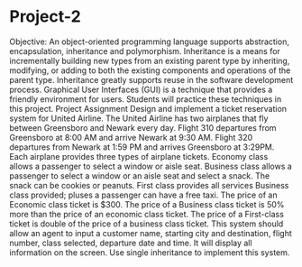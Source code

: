 # Project-2
Objective: An object-oriented programming language supports abstraction, encapsulation, inheritance and polymorphism. Inheritance is a means for incrementally building new types from an existing parent type by inheriting, modifying, or adding to both the existing components and operations of the parent type. Inheritance greatly supports reuse in the software development process. Graphical User Interfaces (GUI) is a technique that provides a friendly environment for users. Students will practice these techniques in this project. Project Assignment Design and implement a ticket reservation system for United Airline. The United Airline has two airplanes that fly between Greensboro and Newark every day. Flight 310 departures from Greensboro at 8:00 AM and arrive Newark at 9:30 AM. Flight 320 departures from Newark at 1:59 PM and arrives Greensboro at 3:29PM. Each airplane provides three types of airplane tickets. Economy class allows a passenger to select a window or aisle seat. Business class allows a passenger to select a window or an aisle seat and select a snack. The snack can be cookies or peanuts. First class provides all services Business class provided; pluses a passenger can have a free taxi. The price of an Economic class ticket is $300. The price of a Business class ticket is 50% more than the price of an economic class ticket. The price of a First-class ticket is double of the price of a business class ticket. This system should allow an agent to input a customer name, starting city and destination, flight number, class selected, departure date and time. It will display all information on the screen. Use single inheritance to implement this system.
